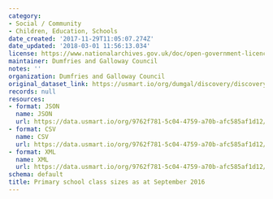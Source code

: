 ```yaml
---
category:
- Social / Community
- Children, Education, Schools
date_created: '2017-11-29T11:05:07.274Z'
date_updated: '2018-03-01 11:56:13.034'
license: https://www.nationalarchives.gov.uk/doc/open-government-licence/version/3/
maintainer: Dumfries and Galloway Council
notes: ''
organization: Dumfries and Galloway Council
original_dataset_link: https://usmart.io/org/dumgal/discovery/discovery-view-detail/49492547-04d7-4dc8-b962-21c2c389be7a
records: null
resources:
- format: JSON
  name: JSON
  url: https://data.usmart.io/org/9762f781-5c04-4759-a70b-afc585af1d12/resource?resourceGUID=74a0bbbf-55f8-4ccf-83f9-388b93b219e9
- format: CSV
  name: CSV
  url: https://data.usmart.io/org/9762f781-5c04-4759-a70b-afc585af1d12/resource?resourceGUID=e42a8889-9106-41ee-9d0c-cb22e81fe69d
- format: XML
  name: XML
  url: https://data.usmart.io/org/9762f781-5c04-4759-a70b-afc585af1d12/resource?resourceGUID=b3f0b67b-7d62-4f94-a99b-e12105d36483
schema: default
title: Primary school class sizes as at September 2016
---
```

